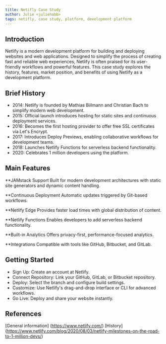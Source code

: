 ```yaml
---
title: Netifly Case Study
author: Julie <juliehabb>
tags: netifly, case study, platform, development platform
---
```


## Introduction

Netlify is a modern development platform for building and deploying websites and web applications. Designed to simplify the process of creating fast and reliable web experiences, Netlify is often praised for its user-friendly workflows and powerful features. This case study explores the history, features, market position, and benefits of using Netlify as a development platform.

## Brief History

- 2014: Netlify is founded by Mathias Biilmann and Christian Bach to simplify modern web development.
- 2015: Official launch introduces hosting for static sites and continuous deployment services.
- 2016: Becomes the first hosting provider to offer free SSL certificates via Let's Encrypt.
- 2017: Introduces Deploy Previews, enabling collaborative workflows for development teams.
- 2018: Launches Netlify Functions for serverless backend functionality.
- 2020: Celebrates 1 million developers using the platform.

## Main Features

**JAMstack Support
Built for modern development architectures with static site generators and dynamic content handling.

**Continuous Deployment
Automatic updates triggered by Git-based workflows.

**Netlify Edge
Provides faster load times with global distribution of content.

**Netlify Functions
Enables developers to add serverless backend functionality.

**Built-in Analytics
Offers privacy-first, performance-focused analytics.

**Integrations
Compatible with tools like GitHub, Bitbucket, and GitLab.

## Getting Started
- Sign Up: Create an account at Netlify.
- Connect Repository: Link your GitHub, GitLab, or Bitbucket repository.
- Deploy: Select the branch and configure build settings.
- Customize: Use Netlify's drag-and-drop interface or CLI for advanced workflows.
- Go Live: Deploy and share your website instantly.

## References
[General information] (https://www.netlify.com/)
[History] (https://www.netlify.com/blog/2020/08/03/netlify-milestones-on-the-road-to-1-million-devs/)